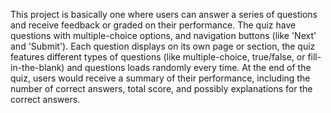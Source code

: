 This project is basically one where users can answer a series of questions and receive feedback or graded on their performance.
The quiz have questions with multiple-choice options, and navigation buttons (like 'Next' and 'Submit').
Each question displays on its own page or section, the quiz features different types of questions (like multiple-choice, true/false, or fill-in-the-blank) and questions loads randomly every time.
At the end of the quiz, users would receive a summary of their performance, including the number of correct answers, total score, and possibly explanations for the correct answers.
